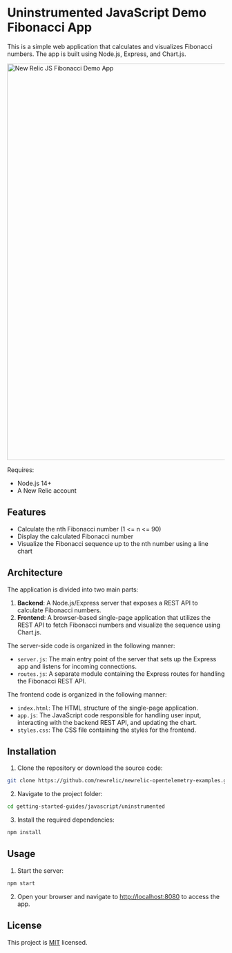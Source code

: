 # Uninstrumented JavaScript Demo Fibonacci App

This is a simple web application that calculates and visualizes Fibonacci numbers. The app is built using Node.js, Express, and Chart.js.

<img width="918" alt="New Relic JS Fibonacci Demo App" src="https://github.com/matewilk/palinka/assets/6328360/edebbafd-8f12-4161-b64b-b47f28b87ff8">

Requires:

* Node.js 14+
* A New Relic account

## Features

- Calculate the nth Fibonacci number (1 <= n <= 90)
- Display the calculated Fibonacci number
- Visualize the Fibonacci sequence up to the nth number using a line chart

## Architecture

The application is divided into two main parts:

1. **Backend**: A Node.js/Express server that exposes a REST API to calculate Fibonacci numbers.
2. **Frontend**: A browser-based single-page application that utilizes the REST API to fetch Fibonacci numbers and visualize the sequence using Chart.js.

The server-side code is organized in the following manner:

- `server.js`: The main entry point of the server that sets up the Express app and listens for incoming connections.
- `routes.js`: A separate module containing the Express routes for handling the Fibonacci REST API.

The frontend code is organized in the following manner:

- `index.html`: The HTML structure of the single-page application.
- `app.js`: The JavaScript code responsible for handling user input, interacting with the backend REST API, and updating the chart.
- `styles.css`: The CSS file containing the styles for the frontend.

## Installation

1. Clone the repository or download the source code:

```bash
git clone https://github.com/newrelic/newrelic-opentelemetry-examples.git
```

2. Navigate to the project folder:

```bash
cd getting-started-guides/javascript/uninstrumented
```

3. Install the required dependencies:

```bash
npm install
```

## Usage

1. Start the server:

```bash
npm start
```

2. Open your browser and navigate to [http://localhost:8080](http://localhost:8080) to access the app.

## License

This project is [MIT](https://opensource.org/licenses/MIT) licensed.
